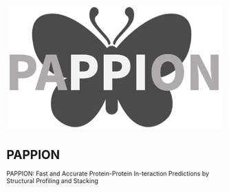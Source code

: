 ![pappion](https://github.com/akiyamalab/PAPPION/blob/master/pappion.png)

# PAPPION
PAPPION: Fast and Accurate Protein-Protein In-teraction Predictions by Structural Profiling and Stacking
